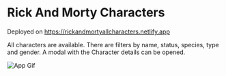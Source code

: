 # Rick And Morty Characters

Deployed on <https://rickandmortyallcharacters.netlify.app>

All characters are available.
There are filters by name, status, species, type and gender.
A modal with the Character details can be opened.

![App Gif](RickAndMorty.gif)
